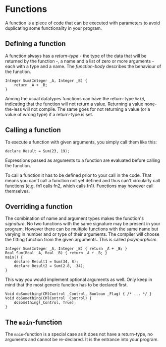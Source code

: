 # Functions

A function is a piece of code that can be executed with parameters to avoid duplicating some functionality in your program.

## Defining a function

A function always has a _return-type_ - the type of the data that will be returned by the function -, a name and a list of zero or more arguments - each with a type and a name. The _function-body_ describes the behaviour of the function.

```text
Integer Sum(Integer _A, Integer _B) {
    return _A + _B;
}
```

Among the usual datatypes functions can have the return-type `Void`, indicating that the function will not return a value. Returning a value none-the-less will not compile. The same goes for not returning a value \(or a value of wrong type\) if a return-type is set.

## Calling a function

To execute a function with given arguments, you simply call them like this:

```text
declare Result = Sum(23, 19);
```

Expressions passed as arguments to a function are evaluated before calling the function.

To call a function it has to be defined prior to your call in the code. That means you can't call a function not yet defined and thus can't circularly call functions \(e.g. fn1 calls fn2, which calls fn1\). Functions may however call themselves.

## Overriding a function

The combination of name and argument types makes the function's _signature_. No two functions with the same signature may be present in your program. However there can be multiple functions with the same name but varying in number and or type of their arguments. The compiler will choose the fitting function from the given arguments. This is called _polymorphism_.

```text
Integer Sum(Integer _A, Integer _B) { return _A + _B; }
Real Sum(Real _A, Real _B) { return _A + _B; }
main() {
    declare Result1 = Sum(34, 8);
    declare Result2 = Sum(2.8, .34);
}
```

This way you would implement optional arguments as well. Only keep in mind that the most generic function has to be declared first.

```text
Void doSomething(CMlControl _Control, Boolean _Flag) { /* ... */ }
Void doSomething(CMlControl _Control) {
    doSomething(_Control, True);
}
```

## The `main`-function

The `main`-function is a special case as it does not have a return-type, no arguments and cannot be re-declared. It is the entrance into your program.

